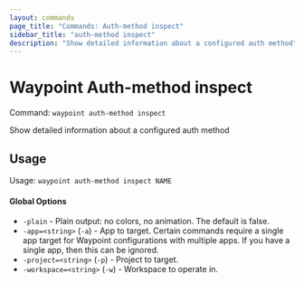 ```yaml
---
layout: commands
page_title: "Commands: Auth-method inspect"
sidebar_title: "auth-method inspect"
description: "Show detailed information about a configured auth method"
---
```


# Waypoint Auth-method inspect

Command: `waypoint auth-method inspect`

Show detailed information about a configured auth method


## Usage

Usage: `waypoint auth-method inspect NAME`

#### Global Options

- `-plain` - Plain output: no colors, no animation. The default is false.
- `-app=<string>` (`-a`) - App to target. Certain commands require a single app target for Waypoint configurations with multiple apps. If you have a single app, then this can be ignored.
- `-project=<string>` (`-p`) - Project to target.
- `-workspace=<string>` (`-w`) - Workspace to operate in.

